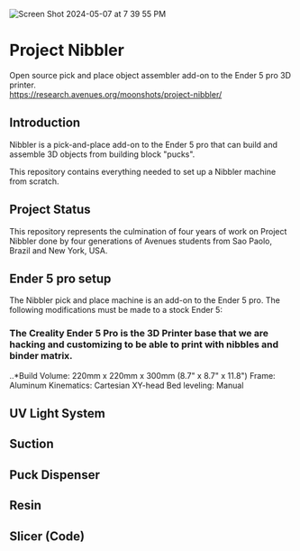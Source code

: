 ![Screen Shot 2024-05-07 at 7 39 55 PM](https://github.com/Project-Nibbler/Project-Nibbler/assets/43685920/a28b5fc4-33dd-41cb-9eb1-91ef7dac5f9e)
# Project Nibbler
Open source pick and place object assembler add-on to the Ender 5 pro 3D printer.  
https://research.avenues.org/moonshots/project-nibbler/
## Introduction 
Nibbler is a pick-and-place add-on to the Ender 5 pro that can build and assemble 3D objects from building block "pucks". 

This repository contains everything needed to set up a Nibbler machine from scratch. 
## Project Status
This repository represents the culmination of four years of work on Project Nibbler done by four generations of Avenues students from Sao Paolo, Brazil and New York, USA.

## Ender 5 pro setup
The Nibbler pick and place machine is an add-on to the Ender 5 pro. The following modifications must be made to a stock Ender 5: 
 
### The Creality Ender 5 Pro is the 3D Printer base that we are hacking and customizing to be able to print with nibbles and binder matrix.

..*Build Volume: 220mm x 220mm x 300mm (8.7" x 8.7" x 11.8")
Frame: Aluminum
Kinematics: Cartesian XY-head
Bed leveling: Manual

## UV Light System

## Suction

## Puck Dispenser

## Resin

## Slicer (Code)



